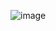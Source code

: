 ![image](https://github.com/moonsungang/homework-solution/assets/144924760/34c020bc-8ffc-4a2c-868e-f39db2f538bd)

